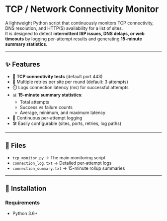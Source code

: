 # TCP / Network Connectivity Monitor

A lightweight Python script that continuously monitors TCP connectivity, DNS resolution, and HTTP(S) availability for a list of sites.  
It is designed to detect **intermittent ISP issues, DNS delays, or web timeouts** by logging per-attempt results and generating **15-minute summary statistics**.

---

## ✨ Features
- 🔗 **TCP connectivity tests** (default port 443)
- 🧪 Multiple retries per site per round (default: 3 attempts)
- ⏱️ Logs connection latency (ms) for successful attempts
- 📊 **15-minute summary statistics**:
  - Total attempts
  - Success vs failure counts
  - Average, minimum, and maximum latency
- 📝 Continuous per-attempt logging
- 🛠️ Easily configurable (sites, ports, retries, log paths)

---

## 📂 Files
- `tcp_monitor.py` → The main monitoring script
- `connection_log.txt` → Detailed per-attempt logs
- `connection_summary.txt` → 15-minute rollup summaries

---

## 🚀 Installation

### Requirements
- Python 3.6+
